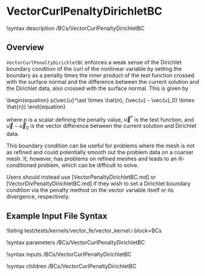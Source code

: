 # VectorCurlPenaltyDirichletBC

!syntax description /BCs/VectorCurlPenaltyDirichletBC

## Overview

`VectorCurlPenaltyDirichletBC` enforces a weak sense of the Dirichlet boundary
condition of the curl of the nonlinear variable by setting the boundary as a
penalty times the inner product of the test function crossed with the surface
normal and the difference between the current solution and the Dirichlet data,
also crossed with the surface normal. This is given by

\begin{equation}
  p(\vec{u}^\ast \times \hat{n}, (\vec{u} - \vec{u}_0) \times \hat{n})
\end{equation}

where $p$ is a scalar defining the penalty value, $\vec{u}^\ast$ is the test
function, and $\vec{u} - \vec{u}_0$ is the vector difference between the current
solution and Dirichlet data.

This boundary condition can be useful for problems where the mesh is not as
refined and could potentially smooth out the problem data on a coarser mesh. It,
however, has problems on refined meshes and leads to an ill-conditioned problem,
which can be difficult to solve.

Users should instead use [VectorPenaltyDirichletBC.md] or
[VectorDivPenaltyDirichletBC.md] if they wish to set a Dirichlet boundary
condition via the penalty method on the vector variable itself or its
divergence, respectively.

## Example Input File Syntax

!listing test/tests/kernels/vector_fe/vector_kernel.i block=BCs

!syntax parameters /BCs/VectorCurlPenaltyDirichletBC

!syntax inputs /BCs/VectorCurlPenaltyDirichletBC

!syntax children /BCs/VectorCurlPenaltyDirichletBC
